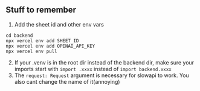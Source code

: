 ## Stuff to remember

1. Add the sheet id and other env vars

```
cd backend
npx vercel env add SHEET_ID
npx vercel env add OPENAI_API_KEY
npx vercel env pull
```

2. If your .venv is in the root dir instead of the backend dir, make sure your imports start with `import .xxxx` instead of `import backend.xxxx`
3. The `request: Request` argument is necessary for slowapi to work. You also cant change the name of it(annoying)
